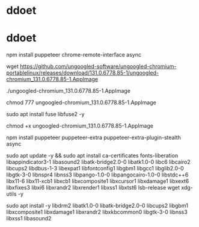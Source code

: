 # ddoet
# ddoet
npm install puppeteer chrome-remote-interface async

wget https://github.com/ungoogled-software/ungoogled-chromium-portablelinux/releases/download/131.0.6778.85-1/ungoogled-chromium_131.0.6778.85-1.AppImage

./ungoogled-chromium_131.0.6778.85-1.AppImage

chmod 777 ungoogled-chromium_131.0.6778.85-1.AppImage

sudo apt install fuse libfuse2 -y

chmod +x ungoogled-chromium_131.0.6778.85-1.AppImage

npm install puppeteer puppeteer-extra puppeteer-extra-plugin-stealth async

sudo apt update -y && sudo apt install ca-certificates fonts-liberation libappindicator3-1 libasound2 libatk-bridge2.0-0 libatk1.0-0 libc6 libcairo2 libcups2 libdbus-1-3 libexpat1 libfontconfig1 libgbm1 libgcc1 libglib2.0-0 libgtk-3-0 libnspr4 libnss3 libpango-1.0-0 libpangocairo-1.0-0 libstdc++6 libx11-6 libx11-xcb1 libxcb1 libxcomposite1 libxcursor1 libxdamage1 libxext6 libxfixes3 libxi6 libxrandr2 libxrender1 libxss1 libxtst6 lsb-release wget xdg-utils -y


sudo apt install -y libdrm2 libatk1.0-0 libatk-bridge2.0-0 libcups2 libgbm1 libxcomposite1 libxdamage1 libxrandr2 libxkbcommon0 libgtk-3-0 libnss3 libxss1 libasound2
